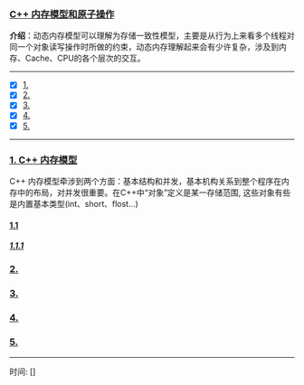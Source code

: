 ### [C++ 内存模型和原子操作](#)
**介绍**：动态内存模型可以理解为存储一致性模型，主要是从行为上来看多个线程对同一个对象读写操作时所做的约束，动态内存理解起来会有少许复杂，涉及到内存、Cache、CPU的各个层次的交互。


-----
- [x] [1. ](#1-)
- [x] [2. ](#2-)
- [x] [3. ](#3-)
- [x] [4. ](#4-)
- [x] [5. ](#5-)
-----

### [1. C++ 内存模型](#)
C++ 内存模型牵涉到两个方面：基本结构和并发，基本机构关系到整个程序在内存中的布局，对并发很重要。在C++中“对象”定义是某一存储范围,
这些对象有些是内置基本类型(int、short、flost...)

#### [1.1](#)

##### [1.1.1 ](#)

### [2.](#) 

### [3.](#) 

### [4.](#) 

### [5.](#) 

-----
时间: [] 